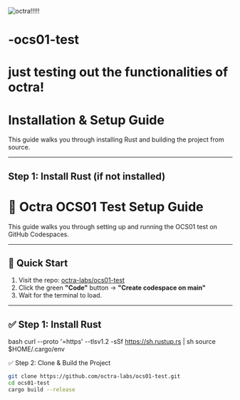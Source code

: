 ![octra!!!!!](https://github.com/user-attachments/assets/2a138e98-cf87-40ed-b64f-902876dc0b17)
 # -ocs01-test
 # just testing out the functionalities of octra!

# Installation & Setup Guide

This guide walks you through installing Rust and building the project from source.

---

## Step 1: Install Rust (if not installed)

# 🧪 Octra OCS01 Test Setup Guide

This guide walks you through setting up and running the OCS01 test on GitHub Codespaces.

---

## 🚀 Quick Start

1. Visit the repo: [octra-labs/ocs01-test](https://github.com/octra-labs/ocs01-test)
2. Click the green **"Code"** button → **"Create codespace on main"**
3. Wait for the terminal to load.

---

## ✅ Step 1: Install Rust

bash
curl --proto '=https' --tlsv1.2 -sSf https://sh.rustup.rs | sh
source $HOME/.cargo/env


✅ Step 2: Clone & Build the Project

```bash
git clone https://github.com/octra-labs/ocs01-test.git
cd ocs01-test
cargo build --release
